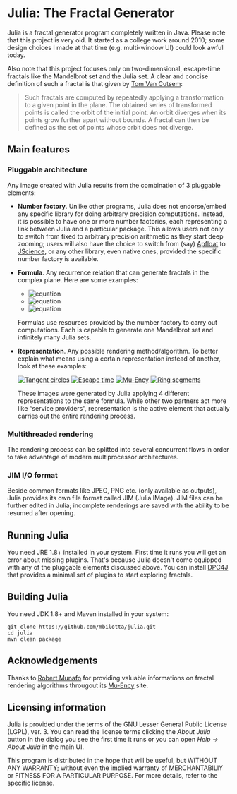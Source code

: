# Julia: The Fractal Generator

Julia is a fractal generator program completely written in Java. Please note that this project is very old. It started as a college work around 2010; some design choices I made at that time (e.g. multi-window UI) could look awful today.

Also note that this project focuses only on two-dimensional, escape-time fractals like the Mandelbrot set and the Julia set. A clear and concise definition of such a fractal is that given by [Tom Van Cutsem](http://soft.vub.ac.be/~tvcutsem/teaching/wpo/grafsys/ex5/les5.html):

> Such fractals are computed by repeatedly applying a transformation to a given point in the plane. The obtained series of transformed points is called the orbit of the initial point. An orbit diverges when its points grow further apart without bounds. A fractal can then be defined as the set of points whose orbit does not diverge.

## Main features

### Pluggable architecture

Any image created with Julia results from the combination of 3 pluggable elements:

* __Number factory__. Unlike other programs, Julia does not endorse/embed any specific library for doing arbitrary precision computations. Instead, it is possible to have one or more number factories, each representing a link between Julia and a particular package. This allows users not only to switch from fixed to arbitrary precision arithmetic as they start deep zooming; users will also have the choice to switch from (say) [Apfloat](http://www.apfloat.org/apfloat_java/) to [JScience](http://jscience.org/), or any other library, even native ones, provided the specific number factory is available.

* __Formula__. Any recurrence relation that can generate fractals in the complex plane. Here are some examples: 
    * ![equation](http://latex.codecogs.com/svg.latex?z_{n%2B1}%20%3D%20z_n^2%20%2B%20c)
    * ![equation](http://latex.codecogs.com/svg.latex?z_{n%2B1}%20%3D%20c%20e^{z_n})
    * ![equation](http://latex.codecogs.com/svg.latex?z_{n%2B1}%20%3D%20z_n%20-%20\dfrac{z_n^4%20%2B%20(c%20-%201)%20z_n^2%20-%20c}{4z_n^3%20%2B%202%20(c-1)%20z_n})
    
    Formulas use resources provided by the number factory to carry out computations. Each is capable to generate one Mandelbrot set and infinitely many Julia sets.

* __Representation__. Any possible rendering method/algorithm. To better explain what means using a certain representation instead of another, look at these examples:

  [![Tangent circles](http://mbilotta.altervista.org/wp-content/uploads/2015/02/rep4-150x150.png "Tangent circles")](http://mbilotta.altervista.org/wp-content/uploads/2015/02/rep4.png)
  [![Escape time](http://mbilotta.altervista.org/wp-content/uploads/2015/02/rep2-150x150.png "Escape time")](http://mbilotta.altervista.org/wp-content/uploads/2015/02/rep2.png)
  [![Mu-Ency](http://mbilotta.altervista.org/wp-content/uploads/2015/02/rep3-150x150.png "Mu-Ency")](http://mbilotta.altervista.org/wp-content/uploads/2015/02/rep3.png)
  [![Ring segments](http://mbilotta.altervista.org/wp-content/uploads/2015/02/rep1-150x150.png "Ring segments")](http://mbilotta.altervista.org/wp-content/uploads/2015/02/rep1.png)
  
  These images were generated by Julia applying 4 different representations to the same formula. While other two partners act more like “service providers”, representation is the active element that actually carries out the entire rendering process.

### Multithreaded rendering

The rendering process can be splitted into several concurrent flows in order to take advantage of modern multiprocessor architectures.

### JIM I/O format

Beside common formats like JPEG, PNG etc. (only available as outputs), Julia provides its own file format called JIM (Julia IMage). JIM files can be further edited in Julia; incomplete renderings are saved with the ability to be resumed after opening.

## Running Julia

You need JRE 1.8+ installed in your system. First time it runs you will get an error about missing plugins. That's because Julia doesn't come equipped with any of the pluggable elements discussed above. You can install [DPC4J](https://github.com/mbilotta/dpc4j) that provides a minimal set of plugins to start exploring fractals.

## Building Julia

You need JDK 1.8+ and Maven installed in your system:

    git clone https://github.com/mbilotta/julia.git
    cd julia
    mvn clean package

## Acknowledgements

Thanks to [Robert Munafo](https://mrob.com/pub/index.html) for providing valuable informations on fractal rendering algorithms througout its [Mu-Ency](https://mrob.com/pub/muency.html) site.

## Licensing information

Julia is provided under the terms of the GNU Lesser General Public License (LGPL), ver. 3. You can read the license terms clicking the _About Julia_ button in the dialog you see the first time it runs or you can open _Help → About Julia_ in the main UI.

This program is distributed in the hope that will be useful, but WITHOUT ANY WARRANTY; without even the implied warranty of MERCHANTABILIY or FITNESS FOR A PARTICULAR PURPOSE. For more details, refer to the specific license.
